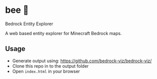 # bee 🐝

Bedrock Entity Explorer

A web based entity explorer for Minecraft Bedrock maps. 

## Usage

- Generate output using: https://github.com/bedrock-viz/bedrock-viz/
- Clone this repo in to the output folder
- Open `index.html` in your browser
